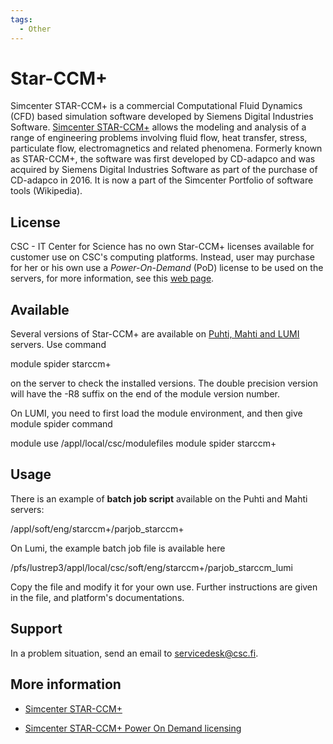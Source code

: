 ```yaml
---
tags:
  - Other
---
```


# Star-CCM+

Simcenter STAR-CCM+ is a commercial Computational Fluid Dynamics (CFD) based simulation software developed by Siemens Digital Industries Software. [Simcenter STAR-CCM+](https://www.plm.automation.siemens.com/global/en/products/simcenter/STAR-CCM.html) allows the modeling and analysis of a range of engineering problems involving fluid flow, heat transfer, stress, particulate flow, electromagnetics and related phenomena. Formerly known as STAR-CCM+, the software was first developed by CD-adapco and was acquired by Siemens Digital Industries Software as part of the purchase of CD-adapco in 2016. It is now a part of the Simcenter Portfolio of software tools (Wikipedia).

## License

CSC - IT Center for Science has no own Star-CCM+ licenses available for customer use on CSC's computing platforms.  Instead, user may purchase for her or his own use a *Power-On-Demand* (PoD) license to be used on the servers, for more information, see this [web page](https://www.dex.siemens.com/plm/simcenter-on-the-cloud/simcenter-star-ccm-power-on-demand).

## Available

Several versions of Star-CCM+ are available on [Puhti, Mahti and LUMI](../computing/available-systems.md) servers. Use command

  module spider starccm+

on the server to check the installed versions. The double precision version will have the -R8 suffix on the end of the module version number.

On LUMI, you need to first load the module environment, and then give module spider command

  module use /appl/local/csc/modulefiles
  module spider starccm+

## Usage

There is an example of **batch job script** available on the Puhti and Mahti servers:

  /appl/soft/eng/starccm+/parjob_starccm+

On Lumi, the example batch job file is available here

  /pfs/lustrep3/appl/local/csc/soft/eng/starccm+/parjob_starccm_lumi

Copy the file and modify it for your own use. Further instructions are given in the file, and platform's documentations.

## Support

In a problem situation, send an email to servicedesk@csc.fi.

## More information

* [Simcenter STAR-CCM+](https://www.plm.automation.siemens.com/global/en/products/simcenter/STAR-CCM.html)

* [Simcenter STAR-CCM+ Power On Demand licensing](https://www.dex.siemens.com/plm/simcenter-on-the-cloud/simcenter-star-ccm-power-on-demand)
